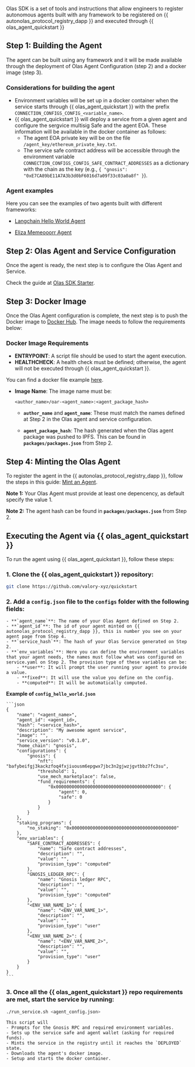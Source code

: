 Olas SDK is a set of tools and instructions that allow engineers to register autonomous agents built with any framework to be registered on {{ autonolas_protocol_registry_dapp }} and executed through {{ olas_agent_quickstart }}

## Step 1: Building the Agent

The agent can be built using any framework and it will be made available through the deployment of Olas Agent Configuration (step 2) and a docker image (step 3).

### Considerations for building the agent
- Environment variables will be set up in a docker container when the service starts through {{ olas_agent_quickstart }} with the prefix `CONNECTION_CONFIGS_CONFIG_<variable_name>`.
- {{ olas_agent_quickstart }} will deploy a service from a given agent and configure the sergvice multisig Safe and the agent EOA. These information will be available in the docker container as follows:
    - The agent EOA private key will be on the file `/agent_key/ethereum_private_key.txt`.
    - The service safe contract address will be accessible through the environment variable `CONNECTION_CONFIGS_CONFIG_SAFE_CONTRACT_ADDRESSES` as a dictionary with the chain as the key (e.g., `{ "gnosis": "0xE7CA89bE11A7A3b3d0bF6016d7a09f33c03a0a8f" }`).

### Agent examples
Here you can see the examples of two agents built with different frameworks:

- [Langchain Hello World Agent](https://github.com/valory-xyz/langchain_hello_world)

- [Eliza Memeooorr Agent](LINK_TO_ELIZA_REPO)

## Step 2: Olas Agent and Service Configuration
Once the agent is ready, the next step is to configure the Olas Agent and Service. 

Check the guide at [Olas SDK Starter](https://github.com/valory-xyz/olas-sdk-starter/main/README.md).

## Step 3: Docker Image
Once the Olas Agent configuration is complete, the next step is to push the Docker image to [Docker Hub](https://hub.docker.com/). The image needs to follow the requirements below:

### Docker Image Requirements

- **ENTRYPOINT**: A script file should be used to start the agent execution.
- **HEALTHCHECK**: A health check must be defined; otherwise, the agent will not be executed through {{ olas_agent_quickstart }}.

You can find a docker file example [here](https://github.com/valory-xyz/langchain_hello_world/main/Dockerfile).

- **Image Name**: The image name must be:

    ```
    <author_name>/oar-<agent_name>:<agent_package_hash>
    ```
    - **`author_name`** and **`agent_name`**: These must match the names defined at Step 2 in the Olas agent and service configuration.
    
    - **`agent_package_hash`**: The hash generated when the Olas agent package was pushed to IPFS. This can be found in **`packages/packages.json`** from Step 2.

## Step 4: Minting the Olas Agent
To register the agent in the {{ autonolas_protocol_registry_dapp }}, follow the steps in this guide: [Mint an Agent](https://docs.autonolas.network/protocol/mint_packages_nfts/#mint-an-agent).

**Note 1:** Your Olas Agent must provide at least one depencency, as default specify the value 1. 

**Note 2:** The agent hash can be found in **`packages/packages.json`** from Step 2.

## Executing the Agent via {{ olas_agent_quickstart }}
To run the agent using {{ olas_agent_quickstart }}, follow these steps:

### 1. Clone the {{ olas_agent_quickstart }} repository:
   ```sh
   git clone https://github.com/valory-xyz/quickstart
   ```

### 2. Add a `config.json` file to the `configs` folder with the following fields:

    - **`agent_name`**: The name of your Olas Agent defined on Step 2.
    - **`agent_id`**: The id of your agent minted on {{ autonolas_protocol_registry_dapp }}, this is number you see on your agent page from Step 4.
    - **`service_hash`**: The hash of your Olas Service generated on Step 2.
    - **`env_variables`**: Here you can define the environment variables that your agent needs, the names must follow what was configured on service.yaml on Step 2. The provision type of these variables can be:
        - **user**: It will prompt the user running your agent to provide a value.
        - **fixed**: It will use the value you define on the config.
        - **computed**: It will be automatically computed.


  **Example of `config_hello_world.json`**

    ```json
    {
        "name": "<agent_name>",
        "agent_id": <agent_id>,
        "hash": "<service_hash>",
        "description": "My awesome agent service",
        "image": "",
        "service_version": "v0.1.0",
        "home_chain": "gnosis",
        "configurations": {
            "gnosis": {
                "nft": "bafybeifgj3kackzfoq4fxjiuousm6epgwx7jbc3n2gjwzjgvtbbz7fc3su",
                "threshold": 1,
                "use_mech_marketplace": false,
                "fund_requirements": {
                    "0x0000000000000000000000000000000000000000": {
                        "agent": 0,
                        "safe": 0
                    }
                }
            }
        },
        "staking_programs": {
            "no_staking": "0x0000000000000000000000000000000000000000"
        },
        "env_variables": {
            "SAFE_CONTRACT_ADDRESSES": {
                "name": "Safe contract addresses",
                "description": "",
                "value": "",
                "provision_type": "computed"
            },
            "GNOSIS_LEDGER_RPC": {
                "name": "Gnosis ledger RPC",
                "description": "",
                "value": "",
                "provision_type": "computed"
            },
            "<ENV_VAR_NAME_1>": {
                "name": "<ENV_VAR_NAME_1>",
                "description": "",
                "value": "",
                "provision_type": "user"
            },
            "<ENV_VAR_NAME_2>": {
                "name": "<ENV_VAR_NAME_2>",
                "description": "",
                "value": "",
                "provision_type": "user"
            }
        }
    }
    ```

### 3. Once all the {{ olas_agent_quickstart }} repo requirements are met, start the service by running:
   ```sh
   ./run_service.sh <agent_config.json>
   ```

    This script will
    - Prompts for the Gnosis RPC and required environment variables.
    - Sets up the service safe and agent wallet (asking for required funds).
    - Mints the service in the registry until it reaches the `DEPLOYED` state.
    - Downloads the agent's docker image.
    - Setup and starts the docker container.
